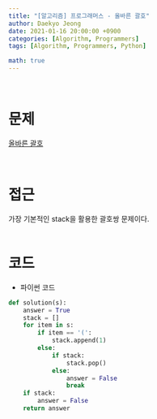 ```yaml
---
title: "[알고리즘] 프로그래머스 - 올바른 괄호"
author: Daekyo Jeong
date: 2021-01-16 20:00:00 +0900
categories: [Algorithm, Programmers]
tags: [Algorithm, Programmers, Python]

math: true
---
```


<br/>

# **문제**


[올바른 괄호](https://programmers.co.kr/learn/courses/30/lessons/12909)

<br/>

# **접근**  

가장 기본적인 stack을 활용한 괄호쌍 문제이다.  
<br/>

# **코드**


- 파이썬 코드   

```py
def solution(s):
    answer = True
    stack = []
    for item in s:
        if item == '(':
            stack.append(1)
        else:
            if stack:
                stack.pop()
            else:
                answer = False
                break
    if stack:
        answer = False
    return answer
```


<br/>
